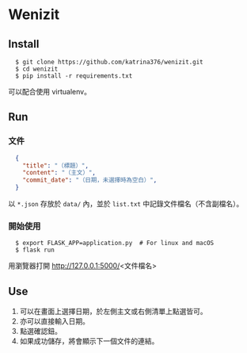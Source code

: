 # Wenizit

## Install
```
  $ git clone https://github.com/katrina376/wenizit.git
  $ cd wenizit
  $ pip install -r requirements.txt
```
可以配合使用 virtualenv。

## Run
### 文件
```json
  {
    "title": "（標題）",
    "content": "（主文）",
    "commit_date": "（日期，未選擇時為空白）",
  }
```
以 `*.json` 存放於 `data/` 內，並於 `list.txt` 中記錄文件檔名（不含副檔名）。

### 開始使用
```
  $ export FLASK_APP=application.py  # For linux and macOS
  $ flask run
```
用瀏覽器打開 http://127.0.0.1:5000/<文件檔名>

## Use
1. 可以在畫面上選擇日期，於左側主文或右側清單上點選皆可。
2. 亦可以直接輸入日期。
3. 點選確認鈕。
4. 如果成功儲存，將會顯示下一個文件的連結。
